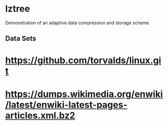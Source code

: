 # lztree
Demonstration of an adaptive data compression and storage scheme



## Data Sets

  # https://github.com/torvalds/linux.git
  # https://dumps.wikimedia.org/enwiki/latest/enwiki-latest-pages-articles.xml.bz2
